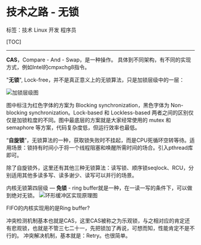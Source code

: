 # 技术之路 - 无锁

标签：技术 Linux 开发 程序员

[TOC]

---

**CAS**，Compare - And - Swap，是一种操作。
具体到不同架构，有不同的实现方式，例如Intel的cmpxchg8指令。

"**无锁**", Lock-free，并不是真正意义上的无锁算法，只是加锁层级中的一层：

![加锁层级图][1]

图中标注为红色字体的方案为 Blocking synchronization，黑色字体为 Non-blocking synchronization。Lock-based 和 Lockless-based 两者之间的区别仅仅是加锁粒度的不同。图中最底层的方案就是大家经常使用的 mutex 和 semaphore 等方案，代码复杂度低，但运行效率也最低。

“**自旋锁**”，无锁算法的一种，获取锁失败时不挂起，而是CPU死循环空转等待。适用场景：锁持有时间小于将一个线程阻塞和唤醒所需时间的场合。引入pthread库即可。

除了自旋锁外，这里还有其他三种无锁算法：读写锁、顺序锁seqlock、RCU，分别适用其他多读多写、读多谢少、读写可以并行的场景。

内核无锁第四层级 — **免锁** - ring buffer就是一种，在一读一写的条件下，可以做到绝对无锁。
![环形缓冲区实现原理图][2]

FIFO的内核实现用的是Ring buffer?

  [1]: http://www.ibm.com/developerworks/cn/linux/l-cn-lockfree/image001.jpg "加锁层级图"
  [2]: http://www.ibm.com/developerworks/cn/linux/l-cn-lockfree/image002.jpg "环形缓冲区实现原理图"
  
  冲突检测机制基本也就是CAS，这里CAS被称之为乐观锁，与之相对应的肯定还有悲观锁，也就是不管三七二十一，先把锁加了再说，可想而知，性能肯定不是不行的。
  冲突解决机制，基本就是：Retry。也很简单。
